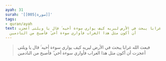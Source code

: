 ```yaml
---
ayah: 31
surah: '[[005|سورة]]'
tags:
- quran/ayah
text: فبعث الله غرابا يبحث في الأرض ليريه كيف يواري سوءة أخيه ۚ قال يا ويلتى أعجزت
  أن أكون مثل هذا الغراب فأواري سوءة أخي ۖ فأصبح من النادمين
---
```

> فبعث الله غرابا يبحث في الأرض ليريه كيف يواري سوءة أخيه ۚ قال يا ويلتى أعجزت أن أكون مثل هذا الغراب فأواري سوءة أخي ۖ فأصبح من النادمين
